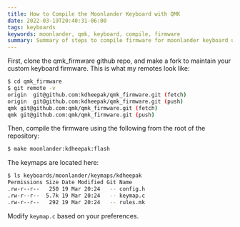 ```yaml
---
title: How to Compile the Moonlander Keyboard with QMK
date: 2022-03-19T20:40:31-06:00
tags: keyboards
keywords: moonlander, qmk, keyboard, compile, firmware
summary: Summary of steps to compile firmware for moonlander keyboard using QMK
---
```


First, clone the qmk_firmware github repo, and make a fork to maintain your custom keyboard firmware.
This is what my remotes look like:

```bash
$ cd qmk_firmware
$ git remote -v
origin	git@github.com:kdheepak/qmk_firmware.git (fetch)
origin	git@github.com:kdheepak/qmk_firmware.git (push)
qmk	git@github.com:qmk/qmk_firmware.git (fetch)
qmk	git@github.com:qmk/qmk_firmware.git (push)
```

Then, compile the firmware using the following from the root of the repository:

```bash
$ make moonlander:kdheepak:flash
```

The keymaps are located here:

```bash
$ ls keyboards/moonlander/keymaps/kdheepak
Permissions Size Date Modified Git Name
.rw-r--r--   250 19 Mar 20:24   -- config.h
.rw-r--r--  5.7k 19 Mar 20:24   -- keymap.c
.rw-r--r--   292 19 Mar 20:24   -- rules.mk
```

Modify `keymap.c` based on your preferences.
